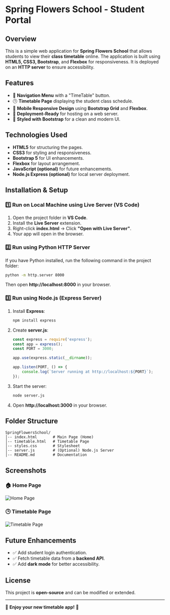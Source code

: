 # Spring Flowers School - Student Portal

## Overview
This is a simple web application for **Spring Flowers School** that allows students to view their **class timetable** online. The application is built using **HTML5, CSS3, Bootstrap**, and **Flexbox** for responsiveness. It is deployed on an **HTTP server** to ensure accessibility.

## Features
- 📌 **Navigation Menu** with a "TimeTable" button.
- 🕒 **Timetable Page** displaying the student class schedule.
- 📱 **Mobile Responsive Design** using **Bootstrap Grid** and **Flexbox**.
- 🚀 **Deployment-Ready** for hosting on a web server.
- 🎨 **Styled with Bootstrap** for a clean and modern UI.

## Technologies Used
- **HTML5** for structuring the pages.
- **CSS3** for styling and responsiveness.
- **Bootstrap 5** for UI enhancements.
- **Flexbox** for layout arrangement.
- **JavaScript (optional)** for future enhancements.
- **Node.js Express (optional)** for local server deployment.

## Installation & Setup

### 1️⃣ Run on Local Machine using Live Server (VS Code)
1. Open the project folder in **VS Code**.
2. Install the **Live Server** extension.
3. Right-click **index.html** → Click **"Open with Live Server"**.
4. Your app will open in the browser.

### 2️⃣ Run using Python HTTP Server
If you have Python installed, run the following command in the project folder:
```sh
python -m http.server 8000
```
Then open **http://localhost:8000** in your browser.

### 3️⃣ Run using Node.js (Express Server)
1. Install **Express**:
   ```sh
   npm install express
   ```
2. Create **server.js**:
   ```javascript
   const express = require('express');
   const app = express();
   const PORT = 3000;

   app.use(express.static(__dirname));

   app.listen(PORT, () => {
       console.log(`Server running at http://localhost:${PORT}`);
   });
   ```
3. Start the server:
   ```sh
   node server.js
   ```
4. Open **http://localhost:3000** in your browser.

## Folder Structure
```
SpringFlowersSchool/
│-- index.html       # Main Page (Home)
│-- timetable.html   # Timetable Page
│-- styles.css       # Stylesheet
│-- server.js        # (Optional) Node.js Server
│-- README.md        # Documentation
```

## Screenshots
### 🏠 Home Page
![Home Page](screenshots/home.png)
### 🕒 Timetable Page
![Timetable Page](screenshots/timetable.png)

## Future Enhancements
- ✅ Add student login authentication.
- ✅ Fetch timetable data from a **backend API**.
- ✅ Add **dark mode** for better accessibility.

## License
This project is **open-source** and can be modified or extended.

---

🎉 **Enjoy your new timetable app!** 🚀


